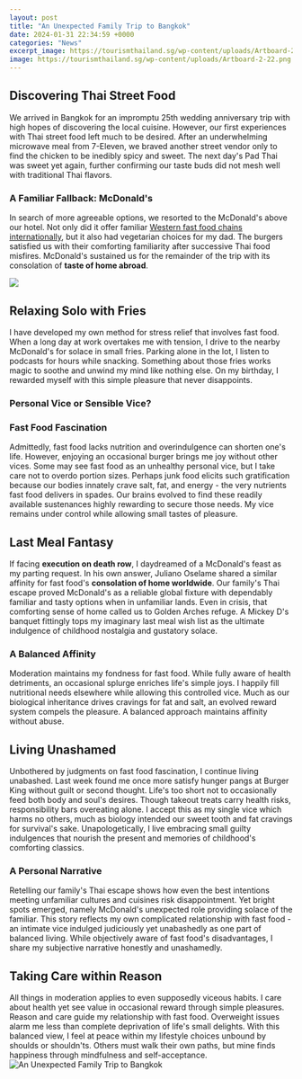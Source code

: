 ```yaml
---
layout: post
title: "An Unexpected Family Trip to Bangkok"
date: 2024-01-31 22:34:59 +0000
categories: "News"
excerpt_image: https://tourismthailand.sg/wp-content/uploads/Artboard-2-22.png
image: https://tourismthailand.sg/wp-content/uploads/Artboard-2-22.png
---
```


## Discovering Thai Street Food  
We arrived in Bangkok for an impromptu 25th wedding anniversary trip with high hopes of discovering the local cuisine. However, our first experiences with Thai street food left much to be desired. After an underwhelming microwave meal from 7-Eleven, we braved another street vendor only to find the chicken to be inedibly spicy and sweet. The next day's Pad Thai was sweet yet again, further confirming our taste buds did not mesh well with traditional Thai flavors. 
### **A Familiar Fallback: McDonald's**
In search of more agreeable options, we resorted to the McDonald's above our hotel. Not only did it offer familiar [Western fast food chains internationally](https://yt.io.vn/collection/alan), but it also had vegetarian choices for my dad. The burgers satisfied us with their comforting familiarity after successive Thai food misfires. McDonald's sustained us for the remainder of the trip with its consolation of **taste of home abroad**.

![](https://www.wheressharon.com/wp-content/uploads/2015/06/Things-to-do-in-bangkok-with-kids.jpg)
## Relaxing Solo with Fries 
I have developed my own method for stress relief that involves fast food. When a long day at work overtakes me with tension, I drive to the nearby McDonald's for solace in small fries. Parking alone in the lot, I listen to podcasts for hours while snacking. Something about those fries works magic to soothe and unwind my mind like nothing else. On my birthday, I rewarded myself with this simple pleasure that never disappoints.
### **Personal Vice or Sensible Vice?**
### Fast Food Fascination 
Admittedly, fast food lacks nutrition and overindulgence can shorten one's life. However, enjoying an occasional burger brings me joy without other vices. Some may see fast food as an unhealthy personal vice, but I take care not to overdo portion sizes. Perhaps junk food elicits such gratification because our bodies innately crave salt, fat, and energy - the very nutrients fast food delivers in spades. Our brains evolved to find these readily available sustenances highly rewarding to secure those needs. My vice remains under control while allowing small tastes of pleasure.
## Last Meal Fantasy
If facing **execution on death row**, I daydreamed of a McDonald's feast as my parting request. In his own answer, Juliano Oselame shared a similar affinity for fast food's **consolation of home worldwide**. Our family's Thai escape proved McDonald's as a reliable global fixture with dependably familiar and tasty options when in unfamiliar lands. Even in crisis, that comforting sense of home called us to Golden Arches refuge. A Mickey D's banquet fittingly tops my imaginary last meal wish list as the ultimate indulgence of childhood nostalgia and gustatory solace.  
### **A Balanced Affinity** 
Moderation maintains my fondness for fast food. While fully aware of health detriments, an occasional splurge enriches life's simple joys. I happily fill nutritional needs elsewhere while allowing this controlled vice. Much as our biological inheritance drives cravings for fat and salt, an evolved reward system compels the pleasure. A balanced approach maintains affinity without abuse.
## Living Unashamed  
Unbothered by judgments on fast food fascination, I continue living unabashed. Last week found me once more satisfy hunger pangs at Burger King without guilt or second thought. Life's too short not to occasionally feed both body and soul's desires. Though takeout treats carry health risks, responsibility bars overeating alone. I accept this as my single vice which harms no others, much as biology intended our sweet tooth and fat cravings for survival's sake. Unapologetically, I live embracing small guilty indulgences that nourish the present and memories of childhood's comforting classics.
### **A Personal Narrative**
Retelling our family's Thai escape shows how even the best intentions meeting unfamiliar cultures and cuisines risk disappointment. Yet bright spots emerged, namely McDonald's unexpected role providing solace of the familiar. This story reflects my own complicated relationship with fast food - an intimate vice indulged judiciously yet unabashedly as one part of balanced living. While objectively aware of fast food's disadvantages, I share my subjective narrative honestly and unashamedly.
## Taking Care within Reason
All things in moderation applies to even supposedly viceous habits. I care about health yet see value in occasional reward through simple pleasures. Reason and care guide my relationship with fast food. Overweight issues alarm me less than complete deprivation of life's small delights. With this balanced view, I feel at peace within my lifestyle choices unbound by shoulds or shouldn'ts. Others must walk their own paths, but mine finds happiness through mindfulness and self-acceptance.
![An Unexpected Family Trip to Bangkok](https://tourismthailand.sg/wp-content/uploads/Artboard-2-22.png)